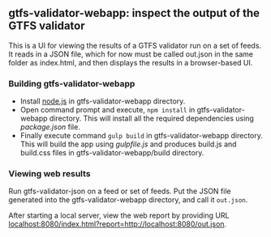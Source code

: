 ## gtfs-validator-webapp: inspect the output of the GTFS validator

This is a UI for viewing the results of a GTFS validator run on a set of feeds. It reads in a JSON file, which for now must be called out.json in the same folder as index.html, and then displays the results in a browser-based UI.

### Building gtfs-validator-webapp
*  Install [node.js](https://nodejs.org/en/) in gtfs-validator-webapp directory.
*  Open command prompt and execute, `npm install` in gtfs-validator-webapp directory. This will install all the required dependencies using *package.json* file.
*  Finally execute command `gulp build` in gtfs-validator-webapp directory. This will build the app using *gulpfile.js* and produces build.js and build.css files in gtfs-validator-webapp/build directory.

### Viewing web results
Run gtfs-validator-json on a feed or set of feeds. Put the JSON file generated into the gtfs-validator-webapp directory, and call it `out.json`.

After starting a local server, view the web report by providing URL [localhost:8080/index.html?report=http://localhost:8080/out.json](localhost:8080/index.html?report=http://localhost:8080/out.json).

